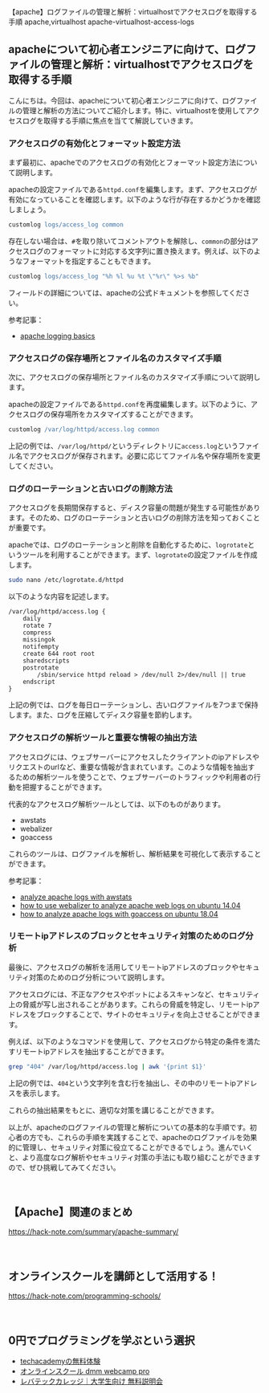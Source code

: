 【apache】ログファイルの管理と解析：virtualhostでアクセスログを取得する手順
apache,virtualhost
apache-virtualhost-access-logs

## apacheについて初心者エンジニアに向けて、ログファイルの管理と解析：virtualhostでアクセスログを取得する手順

こんにちは。今回は、apacheについて初心者エンジニアに向けて、ログファイルの管理と解析の方法についてご紹介します。特に、virtualhostを使用してアクセスログを取得する手順に焦点を当てて解説していきます。

### アクセスログの有効化とフォーマット設定方法

まず最初に、apacheでのアクセスログの有効化とフォーマット設定方法について説明します。

apacheの設定ファイルである`httpd.conf`を編集します。まず、アクセスログが有効になっていることを確認します。以下のような行が存在するかどうかを確認しましょう。

```apache
customlog logs/access_log common
```

存在しない場合は、`#`を取り除いてコメントアウトを解除し、`common`の部分はアクセスログのフォーマットに対応する文字列に置き換えます。例えば、以下のようなフォーマットを指定することもできます。

```apache
customlog logs/access_log "%h %l %u %t \"%r\" %>s %b"
```

フィールドの詳細については、apacheの公式ドキュメントを参照してください。

参考記事：
- [apache logging basics](https://httpd.apache.org/docs/2.4/logs.html)

### アクセスログの保存場所とファイル名のカスタマイズ手順

次に、アクセスログの保存場所とファイル名のカスタマイズ手順について説明します。

apacheの設定ファイルである`httpd.conf`を再度編集します。以下のように、アクセスログの保存場所をカスタマイズすることができます。

```apache
customlog /var/log/httpd/access.log common
```

上記の例では、`/var/log/httpd/`というディレクトリに`access.log`というファイル名でアクセスログが保存されます。必要に応じてファイル名や保存場所を変更してください。

### ログのローテーションと古いログの削除方法

アクセスログを長期間保存すると、ディスク容量の問題が発生する可能性があります。そのため、ログのローテーションと古いログの削除方法を知っておくことが重要です。

apacheでは、ログのローテーションと削除を自動化するために、`logrotate`というツールを利用することができます。まず、`logrotate`の設定ファイルを作成します。

```bash
sudo nano /etc/logrotate.d/httpd
```

以下のような内容を記述します。

```
/var/log/httpd/access.log {
    daily
    rotate 7
    compress
    missingok
    notifempty
    create 644 root root
    sharedscripts
    postrotate
        /sbin/service httpd reload > /dev/null 2>/dev/null || true
    endscript
}
```

上記の例では、ログを毎日ローテーションし、古いログファイルを7つまで保持します。また、ログを圧縮してディスク容量を節約します。

### アクセスログの解析ツールと重要な情報の抽出方法

アクセスログには、ウェブサーバーにアクセスしたクライアントのipアドレスやリクエストのurlなど、重要な情報が含まれています。このような情報を抽出するための解析ツールを使うことで、ウェブサーバーのトラフィックや利用者の行動を把握することができます。

代表的なアクセスログ解析ツールとしては、以下のものがあります。

- awstats
- webalizer
- goaccess

これらのツールは、ログファイルを解析し、解析結果を可視化して表示することができます。

参考記事：
- [analyze apache logs with awstats](https://www.digitalocean.com/community/tutorials/how-to-analyze-apache-logs-on-ubuntu-16-04)
- [how to use webalizer to analyze apache web logs on ubuntu 14.04](https://www.digitalocean.com/community/tutorials/how-to-use-webalizer-to-analyze-apache-web-logs-on-ubuntu-14-04)
- [how to analyze apache logs with goaccess on ubuntu 18.04](https://www.digitalocean.com/community/tutorials/how-to-analyze-apache-logs-with-goaccess-on-ubuntu-18-04)

### リモートipアドレスのブロックとセキュリティ対策のためのログ分析

最後に、アクセスログの解析を活用してリモートipアドレスのブロックやセキュリティ対策のためのログ分析について説明します。

アクセスログには、不正なアクセスやボットによるスキャンなど、セキュリティ上の脅威が写し出されることがあります。これらの脅威を特定し、リモートipアドレスをブロックすることで、サイトのセキュリティを向上させることができます。

例えば、以下のようなコマンドを使用して、アクセスログから特定の条件を満たすリモートipアドレスを抽出することができます。

```bash
grep "404" /var/log/httpd/access.log | awk '{print $1}'
```

上記の例では、`404`という文字列を含む行を抽出し、その中のリモートipアドレスを表示します。

これらの抽出結果をもとに、適切な対策を講じることができます。

以上が、apacheのログファイルの管理と解析についての基本的な手順です。初心者の方でも、これらの手順を実践することで、apacheのログファイルを効果的に管理し、セキュリティ対策に役立てることができるでしょう。進んでいくと、より高度なログ解析やセキュリティ対策の手法にも取り組むことができますので、ぜひ挑戦してみてください。

　

## 【Apache】関連のまとめ
https://hack-note.com/summary/apache-summary/

　

## オンラインスクールを講師として活用する！
https://hack-note.com/programming-schools/

　

## 0円でプログラミングを学ぶという選択
- [techacademyの無料体験](//af.moshimo.com/af/c/click?a_id=2612475&amp;p_id=1555&amp;pc_id=2816&amp;pl_id=22706&amp;url=https%3a%2f%2ftechacademy.jp%2fhtmlcss-trial%3futm_source%3dmoshimo%26utm_medium%3daffiliate%26utm_campaign%3dtextad)
- [オンラインスクール dmm webcamp pro](//af.moshimo.com/af/c/click?a_id=2612482&amp;p_id=1363&amp;pc_id=2297&amp;pl_id=39999&amp;guid=on)
- [レバテックカレッジ｜大学生向け 無料説明会](//af.moshimo.com/af/c/click?a_id=4071793&p_id=3198&pc_id=7488&pl_id=41848)

